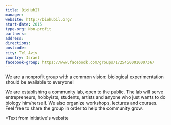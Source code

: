 ```yaml
---
title: BioHubIl
manager:
website: http://biohubil.org/
start-date: 2015
type-org: Non-profit
partners:
address:
directions:
postcode:
city: Tel Aviv
country: Israel
facebook-group: https://www.facebook.com/groups/1725450001000736/
---
```


We are a nonprofit group with a common vision: biological experimentation should be available to everyone!


We are establishing a community lab, open to the public. The lab will serve entrepreneurs, hobbyists, students, artists and anyone who just wants to do biology him/herself.
We also organize workshops, lectures and courses.
Feel free to share the group in order to help the community grow.


\*Text from initiative's website
